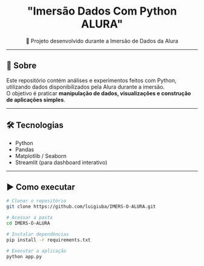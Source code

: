<h1 align="center">"Imersão Dados Com Python ALURA"</h1>

<p align="center">🚀 Projeto desenvolvido durante a Imersão de Dados da Alura</p>

---

## 📌 Sobre
Este repositório contém análises e experimentos feitos com Python, utilizando dados disponibilizados pela Alura durante a imersão.  
O objetivo é praticar **manipulação de dados, visualizações e construção de aplicações simples**.

---

## 🛠️ Tecnologias
- Python  
- Pandas  
- Matplotlib / Seaborn  
- Streamlit (para dashboard interativo)  

---

## ▶️ Como executar
```bash
# Clonar o repositório
git clone https://github.com/luigiuba/IMERS-O-ALURA.git

# Acessar a pasta
cd IMERS-O-ALURA

# Instalar dependências
pip install -r requirements.txt

# Executar a aplicação
python app.py
